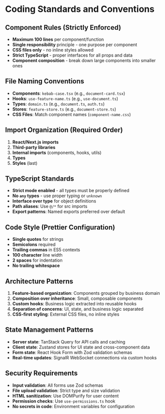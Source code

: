 # Coding Standards and Conventions

## Component Rules (Strictly Enforced)
- **Maximum 100 lines** per component/function
- **Single responsibility** principle - one purpose per component
- **CSS files only** - no inline styles allowed
- **Strict TypeScript** - proper interfaces for all props and data
- **Component composition** - break down large components into smaller ones

## File Naming Conventions
- **Components**: `kebab-case.tsx` (e.g., `document-card.tsx`)
- **Hooks**: `use-feature-name.ts` (e.g., `use-document.ts`)
- **Types**: `domain.ts` (e.g., `document.ts`, `auth.ts`)
- **Stores**: `feature-store.ts` (e.g., `document-store.ts`)
- **CSS Files**: Match component names (`component-name.css`)

## Import Organization (Required Order)
1. **React/Next.js imports**
2. **Third-party libraries**
3. **Internal imports** (components, hooks, utils)
4. **Types**
5. **Styles** (last)

## TypeScript Standards
- **Strict mode enabled** - all types must be properly defined
- **No `any` types** - use proper typing or `unknown`
- **Interface over type** for object definitions
- **Path aliases**: Use `@/*` for src imports
- **Export patterns**: Named exports preferred over default

## Code Style (Prettier Configuration)
- **Single quotes** for strings
- **Semicolons** required
- **Trailing commas** in ES5 contexts
- **100 character** line width
- **2 spaces** for indentation
- **No trailing whitespace**

## Architecture Patterns
1. **Feature-based organization**: Components grouped by business domain
2. **Composition over inheritance**: Small, composable components
3. **Custom hooks**: Business logic extracted into reusable hooks
4. **Separation of concerns**: UI, state, and business logic separated
5. **CSS-first styling**: External CSS files, no inline styles

## State Management Patterns
- **Server state**: TanStack Query for API calls and caching
- **Client state**: Zustand stores for UI state and cross-component data
- **Form state**: React Hook Form with Zod validation schemas
- **Real-time updates**: SignalR WebSocket connections via custom hooks

## Security Requirements
- **Input validation**: All forms use Zod schemas
- **File upload validation**: Strict type and size validation
- **HTML sanitization**: Use DOMPurify for user content
- **Permission checks**: Use `use-permissions.ts` hook
- **No secrets in code**: Environment variables for configuration